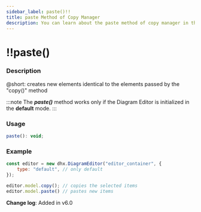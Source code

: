```yaml
---
sidebar_label: paste()!!
title: paste Method of Copy Manager
description: You can learn about the paste method of copy manager in the documentation of the DHTMLX JavaScript Diagram library. Browse developer guides and API reference, try out code examples and live demos, and download a free 30-day evaluation version of DHTMLX Diagram.
---
```


# !!paste()

### Description

@short: creates new elements identical to the elements passed by the "copy()" method

:::note
The ***paste()*** method works only if the Diagram Editor is initialized in the **default** mode.
:::

### Usage

~~~js
paste(): void;
~~~

### Example

~~~js {5-6}
const editor = new dhx.DiagramEditor("editor_container", { 
    type: "default", // only default
});

editor.model.copy(); // copies the selected items
editor.model.paste() // pastes new items
~~~

**Change log**: Added in v6.0